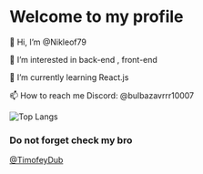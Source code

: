 # Welcome to my profile

👋 Hi, I’m @Nikleof79

👀 I’m interested in back-end , front-end

🌱 I’m currently learning React.js

📫 How to reach me Discord: @bulbazavrrr10007

<!---
┌── ──┐
└── ──┘ 
-->
![Top Langs](https://github-readme-stats.vercel.app/api/top-langs/?username=nikleof79&langs_count=5&hide_progress=false&layout=donut&theme=default)

### Do not forget check my bro 
<a href="https://github.com/TimofeyDub">@TimofeyDub </a>

<!---
Nikleof79/Nikleof79 is a ✨ special ✨ repository because its `README.md` (this file) appears on your GitHub profile.
You can click the Preview link to take a look at your changes.
--->
